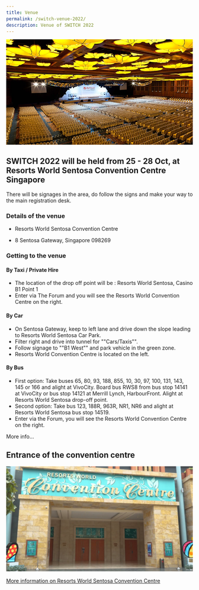 ```yaml
---
title: Venue
permalink: /switch-venue-2022/
description: Venue of SWITCH 2022
---
```

![Resorts World Sentosa Convention Centre SWITCH 2022](/images/convention%20centre.jpg)

## SWITCH 2022 will be held from 25 - 28 Oct, at Resorts World Sentosa Convention Centre Singapore

There will be signages in the area, do follow the signs and make your way to the main registration desk.


### **Details of the venue** 
* Resorts World Sentosa Convention Centre

* 8 Sentosa Gateway, Singapore 098269

### **Getting to the venue**

####  By Taxi / Private Hire
* The location of the drop off point will be : Resorts World Sentosa, Casino B1 Point 1
*   Enter via The Forum and you will see the Resorts World Convention Centre on the right.


####  By Car
*   On Sentosa Gateway, keep to left lane and drive down the slope leading to Resorts World Sentosa Car Park.
*   Filter right and drive into tunnel for ""Cars/Taxis"".
*   Follow signage to ""B1 West"" and park vehicle in the green zone.
*   Resorts World Convention Centre is located on the left.

#### By Bus
*   First option: Take buses 65, 80, 93, 188, 855, 10, 30, 97, 100, 131, 143, 145 or 166 and alight at VivoCity. Board bus RWS8 from bus stop 14141 at VivoCity or bus stop 14121 at Merrill Lynch, HarbourFront. Alight at Resorts World Sentosa drop-off point.
*   Second option: Take bus 123, 188R, 963R, NR1, NR6 and alight at Resorts World Sentosa bus stop 14519.
*   Enter via the Forum, you will see the Resorts World Convention Centre on the right.


More info...


## Entrance of the convention centre
![Entrance of Resorts World Sentosa Convention Centre SWITCH 2022](/images/maxresdefault%20(2).jpg)

[More information on Resorts World Sentosa Convention Centre ](https://www.rwsentosa.com/en)